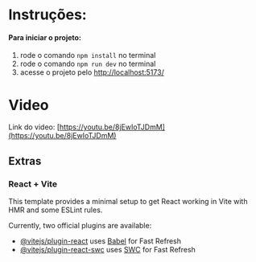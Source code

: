 # Instruções:

#### Para iniciar o projeto:

1. rode o comando `npm install` no terminal
2. rode o comando `npm run dev` no terminal
3. acesse o projeto pelo [http://localhost:5173/](http://localhost:5173/)

# Video

Link do video: [https://youtu.be/8jEwIoTJDmM](https://youtu.be/8jEwIoTJDmM)

## Extras

### React + Vite

This template provides a minimal setup to get React working in Vite with HMR and some ESLint rules.

Currently, two official plugins are available:

-   [@vitejs/plugin-react](https://github.com/vitejs/vite-plugin-react/blob/main/packages/plugin-react/README.md) uses [Babel](https://babeljs.io/) for Fast Refresh
-   [@vitejs/plugin-react-swc](https://github.com/vitejs/vite-plugin-react-swc) uses [SWC](https://swc.rs/) for Fast Refresh
